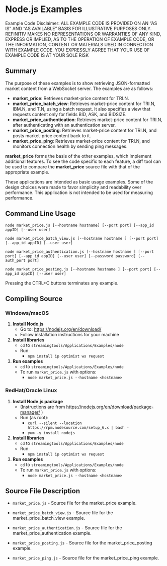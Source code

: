 # Node.js Examples

Example Code Disclaimer:
ALL EXAMPLE CODE IS PROVIDED ON AN “AS IS” AND “AS AVAILABLE” BASIS FOR ILLUSTRATIVE PURPOSES ONLY. REFINITIV MAKES NO REPRESENTATIONS OR WARRANTIES OF ANY KIND, EXPRESS OR IMPLIED, AS TO THE OPERATION OF EXAMPLE CODE, OR THE INFORMATION, CONTENT OR MATERIALS USED IN CONNECTION WITH EXAMPLE CODE. YOU EXPRESSLY AGREE THAT YOUR USE OF EXAMPLE CODE IS AT YOUR SOLE RISK

## Summary

The purpose of these examples is to show retrieving JSON-formatted market content
from a WebSocket server. The examples are as follows:

* __market\_price__: Retrieves market-price content for TRI.N.
* __market\_price\_batch\_view__: Retrieves market-price content for TRI.N, IBM.N, and T.N, 
  using a batch request. It also specifies a view that requests content only for fields 
  BID, ASK, and BIDSIZE.
* __market\_price\_authentication__: Retrieves market-price content for TRI.N, after 
  authenticating with an authentication server.
* __market\_price\_posting__: Retrieves market-price content for TRI.N, and posts
  market-price content back to it.
* __market\_price\_ping__: Retrieves market-price content for TRI.N, and monitors
  connection health by sending ping messages.

__market\_price__ forms the basis of the other examples, which implement additional
features. To see the code specific to each feature, a diff tool can be used to compare
the __market\_price__ source file with that of the appropriate example.

These applications are intended as basic usage examples. Some of the design choices
were made to favor simplicity and readability over performance. This application 
is not intended to be used for measuring performance.
## Command Line Usage

```node market_price.js [--hostname hostname] [--port port] [--app_id appID] [--user user]```

```node market_price_batch_view.js [--hostname hostname ] [--port port] [--app_id appID] [--user user]```

```node market_price_authentication.js [--hostname hostname ] [--port port] [--app_id appID] [--user user] [--password password] [--auth_port port]```

```node market_price_posting.js [--hostname hostname ] [--port port] [--app_id appID] [--user user]```

Pressing the CTRL+C buttons terminates any example.
## Compiling Source
### Windows/macOS
1. __Install Node.js__
    - Go to: <https://nodejs.org/en/download/>
    - Follow installation instructions for your machine
2. __Install libraries__
    - `cd` to `streamingtools/Applications/Examples/node`
    - Run:
      - `npm install ip optimist ws request`
3. __Run examples__
    - `cd` to `streamingtools/Applications/Examples/node`
    - To run `market_price.js` with options:
      - `node market_price.js --hostname <hostname>`

### RedHat/Oracle Linux
1. __Install Node.js package__
    - (Instructions are from <https://nodejs.org/en/download/package-manager/> )
    - Run (as root):
      - `curl --silent --location https://rpm.nodesource.com/setup_6.x | bash -`
      - `yum -y install nodejs`
2. __Install libraries__
    - `cd` to `streamingtools/Applications/Examples/node`
    - Run:
      - `npm install ip optimist ws request`
3. __Run examples__
    - `cd` to `streamingtools/Applications/Examples/node`
    - To run `market_price.js` with options:
      - `node market_price.js --hostname <hostname>`

## Source File Description

* `market_price.js` - Source file for the market\_price example.

* `market_price_batch_view.js` - Source file for the market\_price\_batch\_view example.

* `market_price_authentication.js` - Source file for the market\_price\_authentication example.

* `market_price_posting.js` - Source file for the market\_price\_posting example.

* `market_price_ping.js` - Source file for the market\_price\_ping example.


